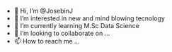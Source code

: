 - 👋 Hi, I’m @JosebinJ
- 👀 I’m interested in new and mind blowing tecnology
- 🌱 I’m currently learning M.Sc Data Science
- 💞️ I’m looking to collaborate on ...
- 📫 How to reach me ...

<!---
JosebinJ/JosebinJ is a ✨ special ✨ repository because its `README.md` (this file) appears on your GitHub profile.
You can click the Preview link to take a look at your changes.
--->
